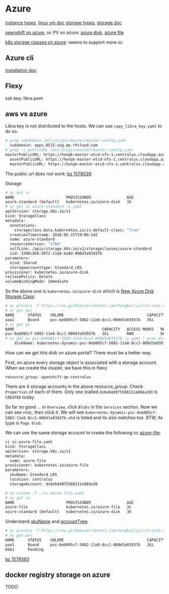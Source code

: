 # Azure

[instance types](https://azure.microsoft.com/en-ca/pricing/details/virtual-machines/linux/), [linux vm doc](https://docs.microsoft.com/en-us/azure/virtual-machines/)
[storage types](https://azure.microsoft.com/en-ca/pricing/details/storage/), [storage doc](https://docs.microsoft.com/en-us/azure/storage/)


[openshift on azure](https://docs.openshift.com/container-platform/3.9/install_config/configuring_azure.html),
oc PV on azure: [azure disk](https://docs.openshift.com/container-platform/3.9/install_config/persistent_storage/persistent_storage_azure.html),
[azure file](https://docs.openshift.com/container-platform/3.9/install_config/persistent_storage/persistent_storage_azure_file.html)

[k8s storage classes on azure](https://kubernetes.io/docs/concepts/storage/storage-classes/): seems to support more sc

## Azure cli

[installation doc](https://docs.microsoft.com/en-us/cli/azure/install-azure-cli-yum?view=azure-cli-latest)

## Flexy
ssh key: libra.pem

## aws vs azure

Libra key is not distributed to the hosts.
We can use `copy_libra_key.yaml` to do so.

```sh
# grep subdomain /etc/origin/master/master-config.yaml
  subdomain: apps.0515-xog.qe.rhcloud.com
# grep -i publicURL /etc/origin/master/master-config.yaml
masterPublicURL: https://hongk-master-etcd-nfs-1.centralus.cloudapp.azure.com:8443
  assetPublicURL: https://hongk-master-etcd-nfs-1.centralus.cloudapp.azure.com:8443/console/
  masterPublicURL: https://hongk-master-etcd-nfs-1.centralus.cloudapp.azure.com:8443
```

The public url does not work: [bz 1578539](https://bugzilla.redhat.com/show_bug.cgi?id=1578539).

Storage

```sh
# oc get sc
NAME                       PROVISIONER                AGE
azure-standard (default)   kubernetes.io/azure-disk   1h
# oc get sc azure-standard -o yaml
apiVersion: storage.k8s.io/v1
kind: StorageClass
metadata:
  annotations:
    storageclass.beta.kubernetes.io/is-default-class: "true"
  creationTimestamp: 2018-05-15T19:00:14Z
  name: azure-standard
  resourceVersion: "1704"
  selfLink: /apis/storage.k8s.io/v1/storageclasses/azure-standard
  uid: 3396cd56-5872-11e8-ba0d-000d3a93937b
parameters:
  kind: Shared
  storageaccounttype: Standard_LRS
provisioner: kubernetes.io/azure-disk
reclaimPolicy: Delete
volumeBindingMode: Immediate

```

So the above one is `kubernetes.io/azure-disk` which is [New Azure Disk Storage Class](https://kubernetes.io/docs/concepts/storage/storage-classes/#new-azure-disk-storage-class-starting-from-v1-7-2).

```sh
# oc process -f https://raw.githubusercontent.com/hongkailiu/svt-case-doc/master/files/pvc_template.yaml -p PVC_NAME=aaa1 -p STORAGE_CLASS_NAME=azure-standard | oc create -f -
# oc get pvc
NAME      STATUS    VOLUME                                     CAPACITY   ACCESS MODES   STORAGECLASS     AGE
aaa1      Bound     pvc-6eb005cf-5882-11e8-8cc1-000d3a93937b   3Gi        RWO            azure-standard   35m
# oc get pv
NAME                                       CAPACITY   ACCESS MODES   RECLAIM POLICY   STATUS    CLAIM                 STORAGECLASS     REASON    AGE
pvc-6eb005cf-5882-11e8-8cc1-000d3a93937b   3Gi        RWO            Delete           Bound     aaa/aaa1              azure-standard             52m
# oc get pv pvc-6eb005cf-5882-11e8-8cc1-000d3a93937b -o yaml | grep diskName
    diskName: kubernetes-dynamic-pvc-6eb005cf-5882-11e8-8cc1-000d3a93937b
```

How can we get this disk on azure portal? There must be a better way.

First, on azure every storage object is associated with a storage account.
When we create the cluster, we have this in flexy:

```
resource_group: openshift-qe-centralus
```

There are 4 storage accounts in the above resource_group. Check `Properties` of
each of them. Only one (called `ds6eb4d9f5588211e884a30`) is `CREATED` today.

So far so good ... in `Overview`, click `Blobs` in the `Services` section. Now we can
see `vhds`, then click it. We will see `kubernetes-dynamic-pvc-6eb005cf-5882-11e8-8cc1-000d3a93937b.vhd`
is listed and its size matches too. BTW, its type is `Page blob`.

We can use the same storage account to create the following sc [azure-file](https://kubernetes.io/docs/concepts/storage/storage-classes/#azure-file):

```sh
vi sc-azure-file.yaml
kind: StorageClass
apiVersion: storage.k8s.io/v1
metadata:
  name: azure-file
provisioner: kubernetes.io/azure-file
parameters:
  skuName: Standard_LRS
  location: centralus
  storageAccount: ds6eb4d9f5588211e884a30

# oc create -f ./sc-azure-file.yaml
# oc get sc
NAME                       PROVISIONER                AGE
azure-file                 kubernetes.io/azure-file   3s
azure-standard (default)   kubernetes.io/azure-disk   3h

```

Understand [skuName](https://docs.microsoft.com/en-us/azure/templates/microsoft.storage/storageaccounts#Sku)
and [accountType](https://msdn.microsoft.com/en-us/library/azure/hh264518.aspx).

```sh
# oc process -f https://raw.githubusercontent.com/hongkailiu/svt-case-doc/master/files/pvc_template.yaml -p PVC_NAME=bbb1 -p STORAGE_CLASS_NAME=azure-file
# oc get pvc
NAME      STATUS    VOLUME                                     CAPACITY   ACCESS MODES   STORAGECLASS     AGE
aaa1      Bound     pvc-6eb005cf-5882-11e8-8cc1-000d3a93937b   3Gi        RWO            azure-standard   1h
bbb1      Pending                                                                        azure-file       2m
```

[bz 1578583](https://bugzilla.redhat.com/show_bug.cgi?id=1578583)

## docker registry storage on azure
TODO